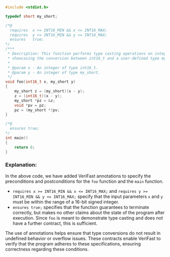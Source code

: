 ```c
#include <stdint.h>

typedef short my_short;

/*@ 
  requires  x >= INT16_MIN && x <= INT16_MAX;
  requires  y >= INT16_MIN && y <= INT16_MAX;
  ensures   true;
*/
/*** 
 * Description: This function performs type casting operations on integer values,
 * showcasing the conversion between int16_t and a user-defined type my_short.
 *
 * @param x - An integer of type int16_t.
 * @param y - An integer of type my_short.
 */
void foo(int16_t x, my_short y)
{
    my_short z = (my_short)(x - y);
    z = (int16_t)(x - y);
    my_short *pz = &z;
    void *pv = pz;
    pz = (my_short *)pv;
}

/*@
  ensures true;
*/
int main()
{
    return 0;
}
```

### Explanation:

In the above code, we have added VeriFast annotations to specify the preconditions and postconditions for the `foo` function and the `main` function.

- `requires x >= INT16_MIN && x <= INT16_MAX;` and `requires y >= INT16_MIN && y <= INT16_MAX;` specify that the input parameters `x` and `y` must be within the range of a 16-bit signed integer.
- `ensures true;` specifies that the function guarantees to terminate correctly, but makes no other claims about the state of the program after execution. Since `foo` is meant to demonstrate type casting and does not have a further contract, this is sufficient.

The use of annotations helps ensure that type conversions do not result in undefined behavior or overflow issues. These contracts enable VeriFast to verify that the program adheres to these specifications, ensuring correctness regarding these conditions.
